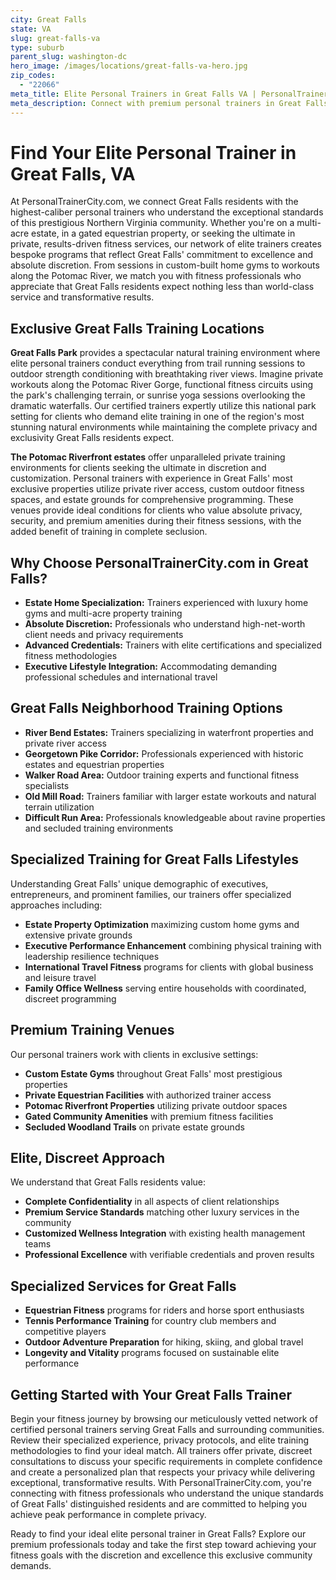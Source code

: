 ```yaml
---
city: Great Falls
state: VA
slug: great-falls-va
type: suburb
parent_slug: washington-dc
hero_image: /images/locations/great-falls-va-hero.jpg
zip_codes:
  - "22066"
meta_title: Elite Personal Trainers in Great Falls VA | PersonalTrainerCity.com
meta_description: Connect with premium personal trainers in Great Falls. Find exclusive fitness coaches for estate home training, private sessions, and elite wellness in this luxury Northern Virginia community.
---
```


# Find Your Elite Personal Trainer in Great Falls, VA

At PersonalTrainerCity.com, we connect Great Falls residents with the highest-caliber personal trainers who understand the exceptional standards of this prestigious Northern Virginia community. Whether you're on a multi-acre estate, in a gated equestrian property, or seeking the ultimate in private, results-driven fitness services, our network of elite trainers creates bespoke programs that reflect Great Falls' commitment to excellence and absolute discretion. From sessions in custom-built home gyms to workouts along the Potomac River, we match you with fitness professionals who appreciate that Great Falls residents expect nothing less than world-class service and transformative results.

## Exclusive Great Falls Training Locations

**Great Falls Park** provides a spectacular natural training environment where elite personal trainers conduct everything from trail running sessions to outdoor strength conditioning with breathtaking river views. Imagine private workouts along the Potomac River Gorge, functional fitness circuits using the park's challenging terrain, or sunrise yoga sessions overlooking the dramatic waterfalls. Our certified trainers expertly utilize this national park setting for clients who demand elite training in one of the region's most stunning natural environments while maintaining the complete privacy and exclusivity Great Falls residents expect.

**The Potomac Riverfront estates** offer unparalleled private training environments for clients seeking the ultimate in discretion and customization. Personal trainers with experience in Great Falls' most exclusive properties utilize private river access, custom outdoor fitness spaces, and estate grounds for comprehensive programming. These venues provide ideal conditions for clients who value absolute privacy, security, and premium amenities during their fitness sessions, with the added benefit of training in complete seclusion.

## Why Choose PersonalTrainerCity.com in Great Falls?

*   **Estate Home Specialization:** Trainers experienced with luxury home gyms and multi-acre property training
*   **Absolute Discretion:** Professionals who understand high-net-worth client needs and privacy requirements
*   **Advanced Credentials:** Trainers with elite certifications and specialized fitness methodologies
*   **Executive Lifestyle Integration:** Accommodating demanding professional schedules and international travel

## Great Falls Neighborhood Training Options

- **River Bend Estates:** Trainers specializing in waterfront properties and private river access
- **Georgetown Pike Corridor:** Professionals experienced with historic estates and equestrian properties
- **Walker Road Area:** Outdoor training experts and functional fitness specialists
- **Old Mill Road:** Trainers familiar with larger estate workouts and natural terrain utilization
- **Difficult Run Area:** Professionals knowledgeable about ravine properties and secluded training environments

## Specialized Training for Great Falls Lifestyles

Understanding Great Falls' unique demographic of executives, entrepreneurs, and prominent families, our trainers offer specialized approaches including:

*   **Estate Property Optimization** maximizing custom home gyms and extensive private grounds
*   **Executive Performance Enhancement** combining physical training with leadership resilience techniques
*   **International Travel Fitness** programs for clients with global business and leisure travel
*   **Family Office Wellness** serving entire households with coordinated, discreet programming

## Premium Training Venues

Our personal trainers work with clients in exclusive settings:
- **Custom Estate Gyms** throughout Great Falls' most prestigious properties
- **Private Equestrian Facilities** with authorized trainer access
- **Potomac Riverfront Properties** utilizing private outdoor spaces
- **Gated Community Amenities** with premium fitness facilities
- **Secluded Woodland Trails** on private estate grounds

## Elite, Discreet Approach

We understand that Great Falls residents value:
- **Complete Confidentiality** in all aspects of client relationships
- **Premium Service Standards** matching other luxury services in the community
- **Customized Wellness Integration** with existing health management teams
- **Professional Excellence** with verifiable credentials and proven results

## Specialized Services for Great Falls

*   **Equestrian Fitness** programs for riders and horse sport enthusiasts
*   **Tennis Performance Training** for country club members and competitive players
*   **Outdoor Adventure Preparation** for hiking, skiing, and global travel
*   **Longevity and Vitality** programs focused on sustainable elite performance

## Getting Started with Your Great Falls Trainer

Begin your fitness journey by browsing our meticulously vetted network of certified personal trainers serving Great Falls and surrounding communities. Review their specialized experience, privacy protocols, and elite training methodologies to find your ideal match. All trainers offer private, discreet consultations to discuss your specific requirements in complete confidence and create a personalized plan that respects your privacy while delivering exceptional, transformative results. With PersonalTrainerCity.com, you're connecting with fitness professionals who understand the unique standards of Great Falls' distinguished residents and are committed to helping you achieve peak performance in complete privacy.

Ready to find your ideal elite personal trainer in Great Falls? Explore our premium professionals today and take the first step toward achieving your fitness goals with the discretion and excellence this exclusive community demands.